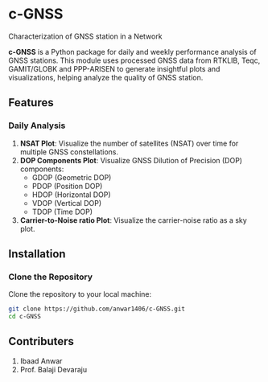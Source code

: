 # c-GNSS
Characterization of GNSS station in a Network

**c-GNSS** is a Python package for daily and weekly performance analysis of GNSS stations. This module uses processed GNSS data from RTKLIB, Teqc, GAMIT/GLOBK and PPP-ARISEN  to generate insightful plots and visualizations, helping analyze the quality of GNSS station.

## Features

### Daily Analysis
1. **NSAT Plot**: Visualize the number of satellites (NSAT) over time for multiple GNSS constellations.
2. **DOP Components Plot**: Visualize GNSS Dilution of Precision (DOP) components:
   - GDOP (Geometric DOP)
   - PDOP (Position DOP)
   - HDOP (Horizontal DOP)
   - VDOP (Vertical DOP)
   - TDOP (Time DOP)
3. **Carrier-to-Noise ratio Plot**: Visualize the carrier-noise ratio as a sky plot.
    


## Installation

### Clone the Repository
Clone the repository to your local machine:

```bash
git clone https://github.com/anwar1406/c-GNSS.git
cd c-GNSS
```


## Contributers
1. Ibaad Anwar
2. Prof. Balaji Devaraju
